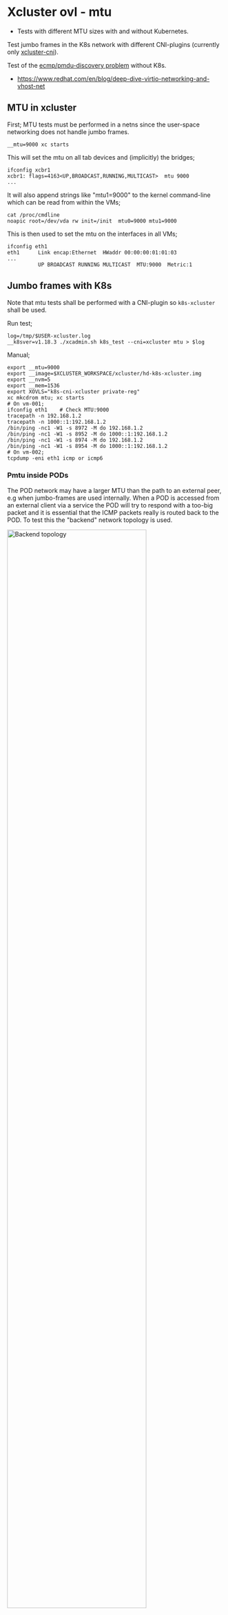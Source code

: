 # Xcluster ovl - mtu

* Tests with different MTU sizes with and without Kubernetes.

Test jumbo frames in the K8s network with different CNI-plugins
(currently only [xcluster-cni](https://github.com/Nordix/xcluster-cni)).

Test of the [ecmp/pmdu-discovery
problem](https://blog.cloudflare.com/path-mtu-discovery-in-practice/)
without K8s.

* https://www.redhat.com/en/blog/deep-dive-virtio-networking-and-vhost-net


## MTU in xcluster

First; MTU tests must be performed in a netns since the user-space
networking does not handle jumbo frames.

```
__mtu=9000 xc starts
```

This will set the mtu on all tab devices and (implicitly) the bridges;
```
ifconfig xcbr1
xcbr1: flags=4163<UP,BROADCAST,RUNNING,MULTICAST>  mtu 9000
...
```

It will also append strings like "mtu1=9000" to the kernel
command-line which can be read from within the VMs;

```
cat /proc/cmdline 
noapic root=/dev/vda rw init=/init  mtu0=9000 mtu1=9000
```

This is then used to set the mtu on the interfaces in all VMs;
```
ifconfig eth1
eth1      Link encap:Ethernet  HWaddr 00:00:00:01:01:03  
...
          UP BROADCAST RUNNING MULTICAST  MTU:9000  Metric:1
```



## Jumbo frames with K8s

Note that mtu tests shall be performed with a CNI-plugin so
`k8s-xcluster` shall be used.

Run test;
```
log=/tmp/$USER-xcluster.log
__k8sver=v1.18.3 ./xcadmin.sh k8s_test --cni=xcluster mtu > $log
```

Manual;
```
export __mtu=9000
export __image=$XCLUSTER_WORKSPACE/xcluster/hd-k8s-xcluster.img
export __nvm=5
export __mem=1536
export XOVLS="k8s-cni-xcluster private-reg"
xc mkcdrom mtu; xc starts
# On vm-001;
ifconfig eth1    # Check MTU:9000
tracepath -n 192.168.1.2
tracepath -n 1000::1:192.168.1.2
/bin/ping -nc1 -W1 -s 8972 -M do 192.168.1.2
/bin/ping -nc1 -W1 -s 8952 -M do 1000::1:192.168.1.2
/bin/ping -nc1 -W1 -s 8974 -M do 192.168.1.2
/bin/ping -nc1 -W1 -s 8954 -M do 1000::1:192.168.1.2
# On vm-002;
tcpdump -eni eth1 icmp or icmp6
```

### Pmtu inside PODs

The POD network may have a larger MTU than the path to an external
peer, e.g when jumbo-frames are used internally. When a POD is
accessed from an external client via a service the POD will try to
respond with a too-big packet and it is essential that the ICMP
packets really is routed back to the POD. To test this the "backend"
network topology is used.

<img src="../network-topology/backend.svg" alt="Backend topology" width="80%" />

Jumbo-frames are not used but the "frontend" network is configured
with mtu=1400. A POD will send a packet with it's max mtu which is >1400
but the outgoing path have mtu=1400.

Test;
```
log=/tmp/$USER-xcluster.jog
xcluster_PROXY_MODE=iptables ./xcadmin.sh k8s_test --cni=calico mtu backend_http > $log
```

That work. So to test manually for some "tcpdump" do;
```
xcluster_PROXY_MODE=iptables ./xcadmin.sh k8s_test --cni=calico mtu backend_start_limit_mtu > /dev/null
# (the cluster is left running)
kubectl get pods
kubectl exec -it mserver-daemonset-... -- sh
# In the pod;
tcpdump -lni eth0
# On vm-221
wget -O /dev/null http://10.0.0.2  # (may have to be repeated some times)
```

Trace example;
```
15:22:09.790403 ARP, Request who-has 11.0.40.65 tell 192.168.0.5, length 28
15:22:09.790433 ARP, Reply 11.0.40.65 is-at 22:21:7a:8d:bd:d8, length 28
15:22:09.790437 IP 192.168.2.221.57200 > 11.0.40.65.80: Flags [S], seq 1568849216, win 64240, options [mss 1460,sackOK,TS val 3813805410 ecr 0,nop,wscale 7], length 0
15:22:09.790450 ARP, Request who-has 169.254.1.1 tell 11.0.40.65, length 28
15:22:09.790454 ARP, Reply 169.254.1.1 is-at ee:ee:ee:ee:ee:ee, length 28
15:22:09.790455 IP 11.0.40.65.80 > 192.168.2.221.57200: Flags [S.], seq 1597526885, ack 1568849217, win 65236, options [mss 1400,sackOK,TS val 2682440094 ecr 3813805410,nop,wscale 7], length 0
15:22:09.790905 IP 192.168.2.221.57200 > 11.0.40.65.80: Flags [.], ack 1, win 502, options [nop,nop,TS val 3813805411 ecr 2682440094], length 0
15:22:09.790934 IP 192.168.2.221.57200 > 11.0.40.65.80: Flags [P.], seq 1:72, ack 1, win 502, options [nop,nop,TS val 3813805411 ecr 2682440094], length 71: HTTP: GET / HTTP/1.1
15:22:09.790944 IP 11.0.40.65.80 > 192.168.2.221.57200: Flags [.], ack 72, win 510, options [nop,nop,TS val 2682440094 ecr 3813805411], length 0
15:22:09.792331 IP 11.0.40.65.80 > 192.168.2.221.57200: Flags [P.], seq 1:191, ack 72, win 510, options [nop,nop,TS val 2682440096 ecr 3813805411], length 190: HTTP: HTTP/1.0 200 OK
15:22:09.792445 IP 11.0.40.65.80 > 192.168.2.221.57200: Flags [.], seq 191:1579, ack 72, win 510, options [nop,nop,TS val 2682440096 ecr 3813805411], length 1388: HTTP
15:22:09.792449 IP 11.0.40.65.80 > 192.168.2.221.57200: Flags [P.], seq 1579:2967, ack 72, win 510, options [nop,nop,TS val 2682440096 ecr 3813805411], length 1388: HTTP
15:22:09.792474 IP 192.168.0.5 > 11.0.40.65: ICMP 192.168.2.221 unreachable - need to frag (mtu 1400), length 556
15:22:09.792478 IP 192.168.0.5 > 11.0.40.65: ICMP 192.168.2.221 unreachable - need to frag (mtu 1400), length 556
15:22:09.792489 IP 11.0.40.65.80 > 192.168.2.221.57200: Flags [.], seq 191:1539, ack 72, win 510, options [nop,nop,TS val 2682440096 ecr 3813805411], length 1348: HTTP
15:22:09.792490 IP 11.0.40.65.80 > 192.168.2.221.57200: Flags [.], seq 1539:2887, ack 72, win 510, options [nop,nop,TS val 2682440096 ecr 3813805411], length 1348: HTTP
15:22:09.792491 IP 11.0.40.65.80 > 192.168.2.221.57200: Flags [P.], seq 2887:2967, ack 72, win 510, options [nop,nop,TS val 2682440096 ecr 3813805411], length 80: HTTP
15:22:09.792709 IP 11.0.40.65.80 > 192.168.2.221.57200: Flags [FP.], seq 2967:3689, ack 72, win 510, options [nop,nop,TS val 2682440096 ecr 3813805411], length 722: HTTP
15:22:09.792935 IP 192.168.2.221.57200 > 11.0.40.65.80: Flags [.], ack 191, win 501, options [nop,nop,TS val 3813805413 ecr 2682440096], length 0
15:22:09.792961 IP 192.168.2.221.57200 > 11.0.40.65.80: Flags [.], ack 2967, win 480, options [nop,nop,TS val 3813805413 ecr 2682440096], length 0
15:22:09.793494 IP 192.168.2.221.57200 > 11.0.40.65.80: Flags [F.], seq 72, ack 3690, win 501, options [nop,nop,TS val 3813805413 ecr 2682440096], length 0
15:22:09.793529 IP 11.0.40.65.80 > 192.168.2.221.57200: Flags [.], ack 73, win 510, options [nop,nop,TS val 2682440097 ecr 3813805413], length 0
```

## Pmtu discovery with ECMP without K8s

There is a problem with pmtu discovery with ECMP described in depth here;

* https://blog.cloudflare.com/path-mtu-discovery-in-practice/
* https://blog.cloudflare.com/increasing-ipv6-mtu/


<img src="ecmp-pmtu-problem.svg" alt="ecmp-pmtu-problem.svg" width="80%" />

In short; the packet-too-big ICMP packet is routed to a random VM by
ECMP.


#### Test setup

A variation on the `multihop` [network-topology](../network-topology)
with smaller MTUs in the router networks is used;

<img src="mtu-ladder.svg" alt="Test setup" width="80%" />

**WARNING**: Linux > linux-5.4.x have a bug that makes ecmp packet
based for forwarded traffic. Download the pre-built
[bzImage-linux-5.4.35](https://artifactory.nordix.org/artifactory/cloud-native/xcluster/images/bzImage-linux-5.4.35)
and set the `__kbin` variable to point to it.

Also NIC "offload" must be disables or else you will see packets > mtu
in your traces. This is done by the test scripts;

```
ethtool -K eth1 gro off gso off tso off
```

**NOTE**; NIC offload does not work with user-space networking so use a netns.

A http request from an external source to the VIP address with a
rather large reply is assumed to be the most realistic test. Tests are
prepared for http without any precautions (fails) and work-arounds
with limited-mtu and `pmtud`.

Traces with `tcpdump` is done in strategic places. The capture on the
router vm-201 captures just about everything including the `pmtud`
broadcastes ICMP mtu-too-big packets.


#### Prerequisite

Build `pmtud`;
```
sudo apt install -y libpcap-dev libnetfilter-log-dev
# Clone to $GOPATH/src/github.com/cloudflare/pmtud
make -j$(nproc) -f Makefile.pmtud
```

#### Run tests

```
cdo mtu
./mtu.sh test http_vanilla > /dev/null  # (fails)
./mtu.sh test http_limit_mtu > /dev/null
./mtu.sh test http_pmtud > /dev/null
```


Manual ECMP test;
```
./mtu.sh test vip_setup > /dev/null
# On vm-221
mconnect -address 10.0.0.0:5001 -nconn 100
mconnect -address [1000::1:10.0.0.0]:5001 -nconn 100
wget -O- http://10.0.0.0/index.html
# On vm-001
tracepath -n 20.0.0.0
ip ro replace 20.0.0.0/24 via 192.168.1.201 src 10.0.0.0
tracepath -n 20.0.0.0     # Does not work!

tracepath -n 1000::1:20.0.0.0
ip ro replace 1000::1:20.0.0.0/120 via 1000::1:192.168.1.201 src 1000::1:10.0.0.0
```

Great, we have two work-arounds, but...


## Pmtu discovery with ECMP with K8s

Unfortunately neither the limited-mtu nor the pmtud work-arounds work
with K8s.

<img src="mtu-ladder.svg" alt="Test setup" width="80%" />

#### Test without ECMP

Just to see how it should work. The route to the VIP address on vm-201
is setup only to `vm-003` (no ECMP).

```
# (in a netns)
log=/tmp/$USER/xcluster-test.log
__no_ecmp=yes ./mtu.sh test multihop_capture > $log
# Pcap captures in /tmp/$USER/pcap
```

Pcap captures;

* [Router, vm-201](pcap/no-ecmp/vm-201-eth1.pcap)
* [vm-003](pcap/no-ecmp/vm-003-eth1.pcap)
* [In the POD on vm-003](pcap/no-ecmp/mserver-vm-003.pcap)

"Fragmentation Needed" packets from vm-201 (mtu=1400) and from vm-202
(mtu=1300) are correctly forwarded all the way to the POD.

#### Test with ECMP

```
log=/tmp/$USER/xcluster-test.log
./mtu.sh test multihop_capture > $log
```

In this particular run the ECMP picked vm-003 for the request but the
"Fragmentation Needed" from vm-202 packet is ECMP'ed to vm-002.

Pcap captures;

* [Router, vm-201](pcap/ecmp/vm-201-eth1.pcap)
* [vm-003](pcap/ecmp/vm-003-eth1.pcap)
* [vm-002](pcap/ecmp/vm-002-eth1.pcap)
* [In the POD on vm-003](pcap/ecmp/mserver-vm-003.pcap)


